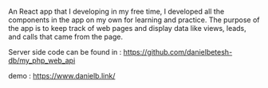 An React app that I developing in my free time,
I developed all the components in the app on my own for learning and practice.
The purpose of the app is to keep track of web pages and display data like  views, leads, and calls that came from the page.

Server side code can be found in : https://github.com/danielbetesh-db/my_php_web_api

demo : https://www.danielb.link/
